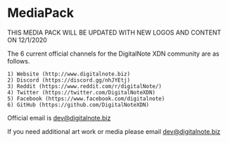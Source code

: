 # MediaPack

THIS MEDIA PACK WILL BE UPDATED WITH NEW LOGOS AND CONTENT ON 12/1/2020

The 6 current official channels for the DigitalNote XDN community are as follows.  

    1) Website (http://www.digitalnote.biz)
    2) Discord (https://discord.gg/nhJYEtj)
    3) Reddit (https://www.reddit.com/r/digitalNote/)
    4) Twitter (https://twitter.com/DigitalNoteXDN)
    5) Facebook (https://www.facebook.com/digitalnote)
    6) GitHub (https://github.com/DigitalNoteXDN)

Official email is dev@digitalnote.biz

If you need additional art work or media please email dev@digitalnote.biz
